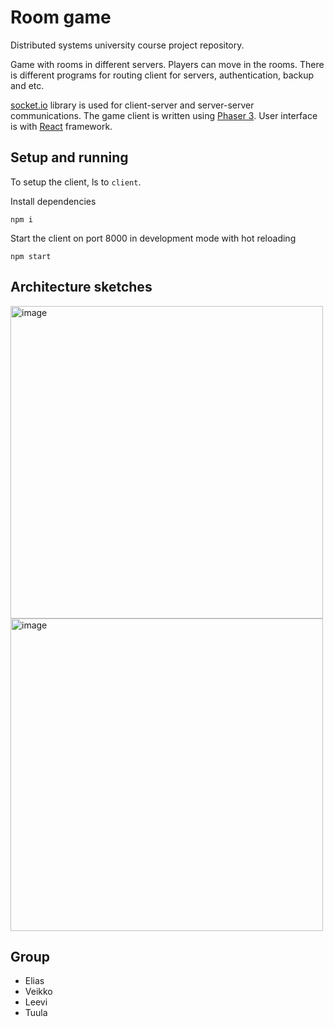 # Room game

Distributed systems university course project repository.

Game with rooms in different servers. Players can move in the rooms. There is different programs for routing client for servers, authentication, backup and etc.

[socket.io](https://socket.io/) library is used for client-server and server-server communications. 
The game client is written using [Phaser 3](https://github.com/photonstorm/phaser). 
User interface is with [React](https://react.dev/) framework.

## Setup and running

To setup the client, ls to `client`.

Install dependencies 
```
npm i
```

Start the client on port 8000 in development mode with hot reloading
```
npm start
```

## Architecture sketches

<img height="500" alt="image" src="https://github.com/Hajis23/room-game/assets/54055199/12217c95-4038-44f9-9b17-8e8061262016">

<img height="500" alt="image" src="https://github.com/Hajis23/room-game/assets/54055199/5c543878-6aee-4a6c-a400-7d748db6b49c">



## Group
- Elias
- Veikko
- Leevi
- Tuula
